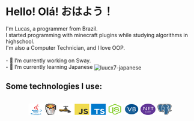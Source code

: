 # Hello! Olá! おはよう！
<div>
I'm Lucas, a programmer from Brazil.<br>
I started programming with minecraft plugins while studying algorithms in highschool.<br>
I'm also a Computer Technician, and I love OOP.<br>
<br>
- 🔭 I’m currently working on Sway.<br>
- 🌱 I’m currently learning Japanese  <img align="center" alt="luucx7-japanese" height="12" widht="13" src="https://external-content.duckduckgo.com/iu/?u=https%3A%2F%2Fwallpapercave.com%2Fwp%2Fwp3996103.jpg&f=1&nofb=1">
</div>

## Some technologies I use:
<div align="center"><br>
    <img align="center" alt="luucx7-java" height="30" width="40" src="https://raw.githubusercontent.com/devicons/devicon/2ae2a900d2f041da66e950e4d48052658d850630/icons/java/java-original.svg">
    <img align="center" alt="luucx7-craftbukit" height="30" width="30" src="https://github.com/Luucx7/Luucx7/blob/main/icons/bukkit_icon.png?raw=true">
    <img align="center" alt="luucx7-spigotmc" height="30" width="40" src="https://github.com/Luucx7/Luucx7/blob/main/icons/spigot-icon.png?raw=true">
    <img align="center" alt="luucx7-javascript" height="30" width="40" src="https://raw.githubusercontent.com/devicons/devicon/2ae2a900d2f041da66e950e4d48052658d850630/icons/javascript/javascript-original.svg">
    <img align="center" alt="luucx7-typescript" height="30" width="40" src="https://raw.githubusercontent.com/devicons/devicon/2ae2a900d2f041da66e950e4d48052658d850630/icons/typescript/typescript-original.svg">
    <img align="center" alt="luucx7-nodejs" height="30" width="40" src="https://raw.githubusercontent.com/devicons/devicon/2ae2a900d2f041da66e950e4d48052658d850630/icons/nodejs/nodejs-original.svg">
    <img align="center" alt="luucx7-visualbasic" height="30" width="40" src="https://raw.githubusercontent.com/Luucx7/Luucx7/8aa936bf53223afc0298bff5a6ed8bc60c793ec9/icons/vbnet-1.svg">
    <img align="center" alt="luucx7-dotnetcore" height="30" width="40" src="https://raw.githubusercontent.com/devicons/devicon/2ae2a900d2f041da66e950e4d48052658d850630/icons/dotnetcore/dotnetcore-original.svg">
    <img align="center" alt="luucx7-postgresql" height="30" width="40" src="https://raw.githubusercontent.com/devicons/devicon/2ae2a900d2f041da66e950e4d48052658d850630/icons/postgresql/postgresql-original.svg">
</div>
